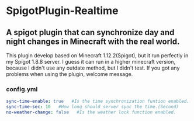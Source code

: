 # SpigotPlugin-Realtime
## A spigot plugin that can synchronize day and night changes in Minecraft with the real world.
</p>This plugin develop based on Minecraft 1.12.2(Spigot), but it run perfectly in my Spigot 1.8.8 server.
I guess it can run in a higher minecraft version, because I didn't use any outdate method, but I didn't test.
If you got any problems when using the plugin, welcome message.</p>

### config.yml
```Yaml
sync-time-enable: true   #Is the time synchronization funtion enabled.
sync-time-sec: 10   #How long should server sync the time.(Second)
no-weather-change: false   #Is the weather lock function enabled.
```
